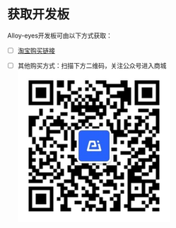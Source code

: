 # 获取开发板

Alloy-eyes开发板可由以下方式获取：

* [ ] [淘宝购买链接](https://shop335460837.taobao.com/index.htm)
* [ ] 其他购买方式：扫描下方二维码，关注公众号进入商城
 ![](../.gitbook/assets/ercode.jpg)

